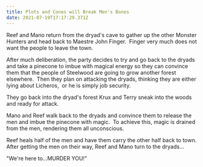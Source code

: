 ```yaml
---
title: Plots and Cones will Break Men's Bones
date: 2021-07-19T17:17:29.371Z
---
```

<!--StartFragment-->

Reef and Mano return from the dryad's cave to gather up the other Monster Hunters and head back to Maestre John Finger.  Finger very much does not want the people to leave the town. 

After much deliberation, the party decides to try and go back to the dryads and take a pinecone to imbue with magical energy so they can convince them that the people of Steelwood are going to grow another forest elsewhere.  Then they plan on attacking the dryads, thinking they are either lying about Licheros,  or he is simply job security.

They go back into the dryad's forest Krux and Terry sneak into the woods and ready for attack. 

Mano and Reef walk back to the dryads and convince them to release the men and imbue the pinecone with magic.  To achieve this, magic is drained from the men, rendering them all unconscious.

Reef heals half of the men and have them carry the other half back to town.  After getting the men on their way, Reef and Mano turn to the dryads…

"We're here to…MURDER YOU!"

<!--EndFragment-->